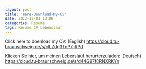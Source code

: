 ```yaml
---
layout: post
title: 'Here-Download-My-Cv'
date: 2023-12-01 13:06
categories: Resume
tags: Resume CV Lebenslauf
---
```


Click here to doenload my CV: (English)
https://cloud.tu-braunschweig.de/s/ctLZdq3TnP7qRPd

Klicken Sie hier, um meinen Lebenslauf herunterzuladen: (Deutsch)
https://cloud.tu-braunschweig.de/s/d44G97fCRNXRKYn